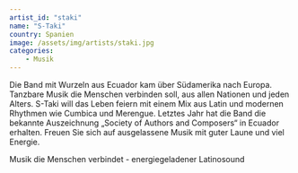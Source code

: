 ```yaml
---
artist_id: "staki"
name: "S-Taki"
country: Spanien
image: /assets/img/artists/staki.jpg
categories:
    - Musik
---
```

Die Band mit Wurzeln aus Ecuador kam über Südamerika nach Europa. Tanzbare Musik die Menschen verbinden soll, aus allen Nationen und jeden Alters. S-Taki will das Leben feiern mit einem Mix aus Latin und modernen Rhythmen wie Cumbica und Merengue. Letztes Jahr hat die Band die bekannte Auszeichnung  „Society of Authors and Composers“ in Ecuador erhalten.
Freuen Sie sich auf ausgelassene Musik mit guter Laune und viel Energie.

Musik die Menschen verbindet - energiegeladener Latinosound